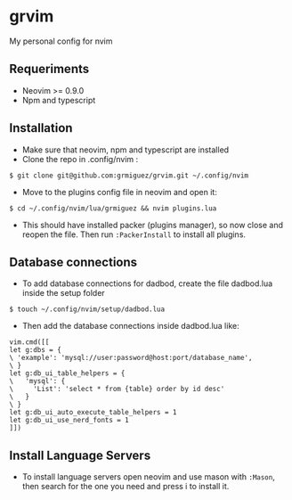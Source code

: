 # grvim
My personal config for nvim

## Requeriments
 * Neovim >= 0.9.0
 * Npm and typescript

## Installation
 * Make sure that neovim, npm and typescript are installed
 * Clone the repo in .config/nvim :
```
$ git clone git@github.com:grmiguez/grvim.git ~/.config/nvim
```
* Move to the plugins config file in neovim and open it:
```
$ cd ~/.config/nvim/lua/grmiguez && nvim plugins.lua
```
* This should have installed packer (plugins manager), so now close and reopen the file. Then run `:PackerInstall` to install all plugins.

## Database connections
* To add database connections for dadbod, create the file dadbod.lua inside the setup folder
```
$ touch ~/.config/nvim/setup/dadbod.lua
```
* Then add the database connections inside dadbod.lua like:
```vimL
vim.cmd([[
let g:dbs = {
\ 'example': 'mysql://user:password@host:port/database_name',
\ }
let g:db_ui_table_helpers = {
\   'mysql': {
\     'List': 'select * from {table} order by id desc'
\   }
\ }
let g:db_ui_auto_execute_table_helpers = 1
let g:db_ui_use_nerd_fonts = 1
]])
```

## Install Language Servers
* To install language servers open neovim and use mason with `:Mason`, then search for the one you need and press i to install it.
